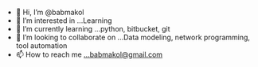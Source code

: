 - 👋 Hi, I’m @babmakol
- 👀 I’m interested in ...Learning
- 🌱 I’m currently learning ...python, bitbucket, git
- 💞️ I’m looking to collaborate on ...Data modeling, network programming, tool automation
- 📫 How to reach me ...babmakol@gmail.com

<!---
babmakol/babmakol is a ✨ special ✨ repository because its `README.md` (this file) appears on your GitHub profile.
You can click the Preview link to take a look at your changes.
--->
